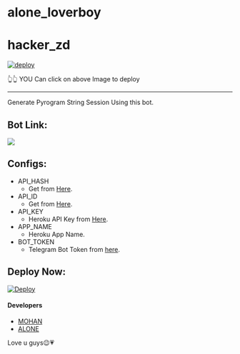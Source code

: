 # alone_loverboy
# hacker_zd
[![deploy](https://telegra.ph/file/252ad82bd76e7887fd2dd.jpg)](https://heroku.com/deploy?template=https://github.com/Mohan745/SESSION)

👆👆
YOU Can click on above Image to deploy 
________

Generate Pyrogram String Session Using this bot.

## Bot Link:
<a href="soon"><img src="https://img.shields.io/badge/Telegram-Bot-blue.svg?logo=telegram"></a>

## Configs:
- API_HASH
  - Get from [Here](https://my.telegram.org).
- API_ID
  - Get from [Here](https://my.telegram.org).
- API_KEY
  - Heroku API Key from [Here](https://dashboard.heroku.com/account).
- APP_NAME
  - Heroku App Name.
- BOT_TOKEN
  - Telegram Bot Token from [here](https://t.me/BotFather).

## Deploy Now:
[![Deploy](https://www.herokucdn.com/deploy/button.svg)](https://heroku.com/deploy?template=https://github.com/Mohan745/SESSION)


#### Developers
- [MOHAN](https://t.me/hacker_zd)
- [ALONE](https://t.me/alone_loverboy)

Love u guys😉💗
